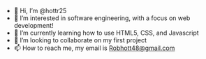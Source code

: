 - 👋 Hi, I’m @hottr25
- 👀 I’m interested in software engineering, with a focus on web development!
- 🌱 I’m currently learning how to use HTML5, CSS, and Javascript
- 💞️ I’m looking to collaborate on my first project
- 📫 How to reach me, my email is Robhott48@gmail.com

<!---
hottr25/hottr25 is a ✨ special ✨ repository because its `README.md` (this file) appears on your GitHub profile.
You can click the Preview link to take a look at your changes.
--->
